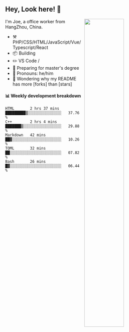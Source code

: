 ## Hey, Look here! :wave: 

<img align="right" width="50%" src="https://github-readme-stats.vercel.app/api?username=HaoOuBa&show_icons=true&hide_title=true" />

I'm Joe, a office worker from HangZhou, China.

-   :hammer_and_pick: PHP/CSS/HTML/JavaScript/Vue/Typescript/React
-   :package: Building 
-   :pencil2: VS Code / 
-   :seedling: Preparing for master's degree
-   :man: Pronouns: he/him
-   :thinking: Wondering why my README has more [forks] than [stars]


#### :bar_chart: Weekly development breakdown

<!--START_SECTION:waka-->
```text
HTML       2 hrs 37 mins   █████████▒░░░░░░░░░░░░░░░   37.76 % 
C++        2 hrs 4 mins    ███████▒░░░░░░░░░░░░░░░░░   29.88 % 
Markdown   42 mins         ██▓░░░░░░░░░░░░░░░░░░░░░░   10.26 % 
TOML       32 mins         ██░░░░░░░░░░░░░░░░░░░░░░░   07.82 % 
Bash       26 mins         █▓░░░░░░░░░░░░░░░░░░░░░░░   06.44 % 
```
<!--END_SECTION:waka-->
